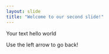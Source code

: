 ```yaml
---
layout: slide
title: "Welcome to our second slide!"
---
```

Your text hello world

Use the left arrow to go back!
